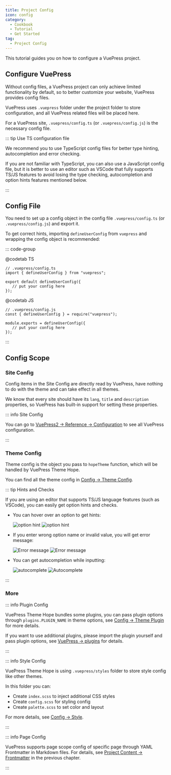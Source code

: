```yaml
---
title: Project Config
icon: config
category:
  - Cookbook
  - Tutorial
  - Get Started
tag:
  - Project Config
---
```


This tutorial guides you on how to configure a VuePress project.

<!-- more -->

## Configure VuePress

Without config files, a VuePress project can only achieve limited functionality by default, so to better customize your website, VuePress provides config files.

VuePress uses `.vuepress` folder under the project folder to store configuration, and all VuePress related files will be placed here.

For a VuePress site, `.vuepress/config.ts` (or `.vuepress/config.js`) is the necessary config file.

::: tip Use TS configuration file

We recommend you to use TypeScript config files for better type hinting, autocompletion and error checking.

If you are not familiar with TypeScript, you can also use a JavaScript config file, but it is better to use an editor such as VSCode that fully supports TS/JS features to avoid losing the type checking, autocompletion and option hints features mentioned below.

:::

## Config File

You need to set up a config object in the config file `.vuepress/config.ts` (or `.vuepress/config.js`) and export it.

To get correct hints, importing `defineUserConfig` from `vuepress` and wrapping the config object is recommended:

::: code-group

@codetab TS

```ts{2,4,6}
// .vuepress/config.ts
import { defineUserConfig } from "vuepress";

export default defineUserConfig({
   // put your config here
});
```

@codetab JS

```js{2,4,6}
// .vuepress/config.js
const { defineUserConfig } = require("vuepress");

module.exports = defineUserConfig({
   // put your config here
});
```

:::

## Config Scope

### Site Config

Config items in the Site Config are directly read by VuePress, have nothing to do with the theme and can take effect in all themes.

We know that every site should have its `lang`, `title` and `description` properties, so VuePress has built-in support for setting these properties.

::: info Site Config

You can go to [VuePress2 → Reference → Configuration](https://v2.vuepress.vuejs.org/en/reference/config.html) to see all VuePress configuration.

:::

### Theme Config

Theme config is the object you pass to `hopeTheme` function, which will be handled by VuePress Theme Hope.

You can find all the theme config in [Config → Theme Config](../../config/README.md).

::: tip Hints and Checks

If you are using an editor that supports TS/JS language features (such as VSCode), you can easily get option hints and checks.

- You can hover over an option to get hints:

  ![option hint](./assets/vscode-hint-light.png#light)
  ![option hint](./assets/vscode-hint-dark.png#dark)

- If you enter wrong option name or invalid value, you will get error message:

  ![Error message](./assets/vscode-error-light.png#light)
  ![Error message](./assets/vscode-error-dark.png#dark)

- You can get autocompletion while inputting:

  ![autocomplete](./assets/vscode-autocomplete-light.png#light)
  ![Autocomplete](./assets/vscode-autocomplete-dark.png#dark)

:::

### More

::: info Plugin Config

VuePress Theme Hope bundles some plugins, you can pass plugin options through `plugins.PLUGIN_NAME` in theme options, see [Config → Theme Plugin](../../config/plugins/README.md) for more details.

If you want to use additional plugins, please import the plugin yourself and pass plugin options, see [VuePress → plugins](../vuepress/plugin.md) for details.

:::

::: info Style Config

VuePress Theme Hope is using `.vuepress/styles` folder to store style config like other themes.

In this folder you can:

- Create `index.scss` to inject additional CSS styles
- Create `config.scss` for styling config
- Create `palette.scss` to set color and layout

For more details, see [Config → Style](../../config/style.md).

:::

::: info Page Config

VuePress supports page scope config of specific page through YAML Frontmatter in Markdown files. For details, see [Project Content → Frontmatter](./content.md#frontmatter) in the previous chapter.

:::
